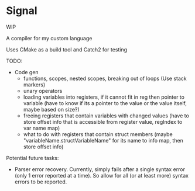 # Signal

WIP

A compiler for my custom language

Uses CMake as a build tool and Catch2 for testing

TODO:
- Code gen
    - functions, scopes, nested scopes, breaking out of loops (Use stack markers)
    - unary operators
    - loading variables into registers, if it cannot fit in reg then pointer to variable (have to know if its a pointer to the value or the value itself, maybe based on size?)
    - freeing registers that contain variables with changed values (have to store offset info that is accessible from register value, regIndex to var name map)
    - what to do with registers that contain struct members (maybe "variableName.structVariableName" for its name to info map, then store offset info)

Potential future tasks:
- Parser error recovery. Currently, simply fails after a single syntax error (only 1 error reported at a time). So allow for all (or at least more) syntax errors to be reported.
